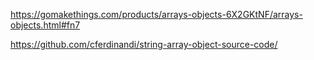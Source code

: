 https://gomakethings.com/products/arrays-objects-6X2GKtNF/arrays-objects.html#fn7

https://github.com/cferdinandi/string-array-object-source-code/
